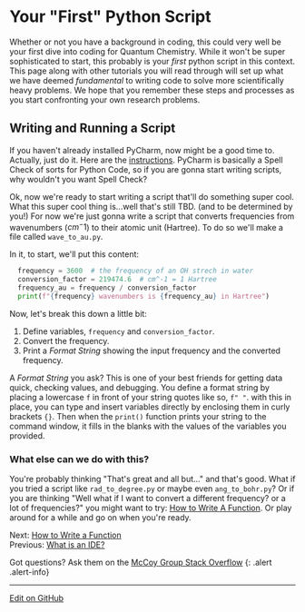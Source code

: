 # Your "First" Python Script

Whether or not you have a background in coding, this could very well be your first dive into coding for Quantum Chemistry. While it won't be super sophisticated to start, this probably is your _first_ python script in this context. This page along with other tutorials you will read through will set up what we have deemed _fundamental_ to writing code to solve more scientifically heavy problems. We hope that you remember these steps and processes as you start confronting your own research problems.  

## Writing and Running a Script

If you haven't already installed PyCharm, now might be a good time to. Actually, just do it. Here are the [instructions](IntroToIDEs.md). PyCharm is basically a Spell Check of sorts for Python Code, so if you are gonna start writing scripts, why wouldn't you want Spell Check?

Ok, now we're ready to start writing a script that'll do something super cool.
What this super cool thing is...well that's still TBD. (and to be determined by you!)
For now we're just gonna write a script that converts frequencies from wavenumbers ($cm{^-1}$) to their atomic unit (Hartree).
To do so we'll make a file called `wave_to_au.py`.

In it, to start, we'll put this content:

```python
  frequency = 3600  # the frequency of an OH strech in water 
  conversion_factor = 219474.6  # cm^-1 = 1 Hartree
  frequency_au = frequency / conversion_factor
  print(f"{frequency} wavenumbers is {frequency_au} in Hartree")
```
Now, let's break this down a little bit:
1. Define variables, `frequency` and `conversion_factor`.
2. Convert the frequency. 
3. Print a _Format String_ showing the input frequency and the converted frequency. 

A _Format String_ you ask? This is one of your best friends for getting data quick, checking values, and debugging. You define a format string by placing a lowercase `f` in front of your string quotes like so, `f" "`. with this in place, you can type and insert variables directly by enclosing them in curly brackets `{}`. Then when the `print()` function prints your string to the command window, it fills in the blanks with the values of the variables you provided.  

### What else can we do with this?
You're probably thinking "That's great and all but..." and that's good. What if you tried a script like `rad_to_degree.py` or maybe even `ang_to_bohr.py`? Or if you are thinking "Well what if I want to convert a different frequency? or a lot of frequencies?" you might want to try: [How to Write A Function](HowToWriteAFunction.md). Or play around for a while and go on when you're ready.


<span class="text-muted">Next:</span>
 [How to Write a Function](HowToWriteAFunction.md)<br/>
<span class="text-muted">Previous:</span>
 [What is an IDE?](IntroToIDEs.md)

Got questions? Ask them on the [McCoy Group Stack Overflow](https://stackoverflow.com/c/mccoygroup/questions/ask)
{: .alert .alert-info}

---
[Edit on GitHub <i class="fab fa-github" aria-hidden="true"></i>](https://github.com/McCoyGroup/References/edit/gh-pages/McCoy%20Group%20Code%20Academy/GettingStarted/CommonIssues.md)
